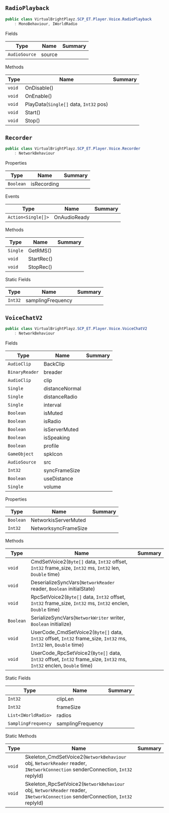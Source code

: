 ## `RadioPlayback`

```csharp
public class VirtualBrightPlayz.SCP_ET.Player.Voice.RadioPlayback
    : MonoBehaviour, IWorldRadio

```

Fields

| Type | Name | Summary | 
| --- | --- | --- | 
| `AudioSource` | source |  | 


Methods

| Type | Name | Summary | 
| --- | --- | --- | 
| `void` | OnDisable() |  | 
| `void` | OnEnable() |  | 
| `void` | PlayData(`Single[]` data, `Int32` pos) |  | 
| `void` | Start() |  | 
| `void` | Stop() |  | 


## `Recorder`

```csharp
public class VirtualBrightPlayz.SCP_ET.Player.Voice.Recorder
    : NetworkBehaviour

```

Properties

| Type | Name | Summary | 
| --- | --- | --- | 
| `Boolean` | isRecording |  | 


Events

| Type | Name | Summary | 
| --- | --- | --- | 
| `Action<Single[]>` | OnAudioReady |  | 


Methods

| Type | Name | Summary | 
| --- | --- | --- | 
| `Single` | GetRMS() |  | 
| `void` | StartRec() |  | 
| `void` | StopRec() |  | 


Static Fields

| Type | Name | Summary | 
| --- | --- | --- | 
| `Int32` | samplingFrequency |  | 


## `VoiceChatV2`

```csharp
public class VirtualBrightPlayz.SCP_ET.Player.Voice.VoiceChatV2
    : NetworkBehaviour

```

Fields

| Type | Name | Summary | 
| --- | --- | --- | 
| `AudioClip` | BackClip |  | 
| `BinaryReader` | breader |  | 
| `AudioClip` | clip |  | 
| `Single` | distanceNormal |  | 
| `Single` | distanceRadio |  | 
| `Single` | interval |  | 
| `Boolean` | isMuted |  | 
| `Boolean` | isRadio |  | 
| `Boolean` | isServerMuted |  | 
| `Boolean` | isSpeaking |  | 
| `Boolean` | profile |  | 
| `GameObject` | spkIcon |  | 
| `AudioSource` | src |  | 
| `Int32` | syncFrameSize |  | 
| `Boolean` | useDistance |  | 
| `Single` | volume |  | 


Properties

| Type | Name | Summary | 
| --- | --- | --- | 
| `Boolean` | NetworkisServerMuted |  | 
| `Int32` | NetworksyncFrameSize |  | 


Methods

| Type | Name | Summary | 
| --- | --- | --- | 
| `void` | CmdSetVoice2(`Byte[]` data, `Int32` offset, `Int32` frame_size, `Int32` ms, `Int32` len, `Double` time) |  | 
| `void` | DeserializeSyncVars(`NetworkReader` reader, `Boolean` initialState) |  | 
| `void` | RpcSetVoice2(`Byte[]` data, `Int32` offset, `Int32` frame_size, `Int32` ms, `Int32` enclen, `Double` time) |  | 
| `Boolean` | SerializeSyncVars(`NetworkWriter` writer, `Boolean` initialize) |  | 
| `void` | UserCode_CmdSetVoice2(`Byte[]` data, `Int32` offset, `Int32` frame_size, `Int32` ms, `Int32` len, `Double` time) |  | 
| `void` | UserCode_RpcSetVoice2(`Byte[]` data, `Int32` offset, `Int32` frame_size, `Int32` ms, `Int32` enclen, `Double` time) |  | 


Static Fields

| Type | Name | Summary | 
| --- | --- | --- | 
| `Int32` | clipLen |  | 
| `Int32` | frameSize |  | 
| `List<IWorldRadio>` | radios |  | 
| `SamplingFrequency` | samplingFrequency |  | 


Static Methods

| Type | Name | Summary | 
| --- | --- | --- | 
| `void` | Skeleton_CmdSetVoice2(`NetworkBehaviour` obj, `NetworkReader` reader, `INetworkConnection` senderConnection, `Int32` replyId) |  | 
| `void` | Skeleton_RpcSetVoice2(`NetworkBehaviour` obj, `NetworkReader` reader, `INetworkConnection` senderConnection, `Int32` replyId) |  | 


